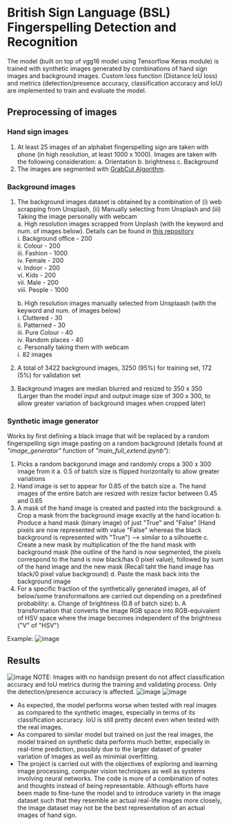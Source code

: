 # British Sign Language (BSL) Fingerspelling Detection and Recognition
The model (built on top of vgg16 model using Tensorflow Keras module) is trained with synthetic images generated by combinations of hand sign images and background images. Custom loss function (Distance IoU loss) and metrics (detection/presence accuracy, classification accuracy and IoU) are implemented to train and evaluate the model.

## Preprocessing of images ##
### Hand sign images ###
1) At least 25 images of an alphabet fingerspelling sign are taken with phone (in high resolution, at least 1000 x 1000). Images are taken with the following consideration:
    a. Orientation
    b. brightness
    c. Background
2) The images are segmented with [GrabCut Algorithm](https://github.com/imseeom/Hand-Segmentation-with-GrabCut-Algo). 

### Background images ###
1) The background images dataset is obtained by a combination of (i) web scrapping from Unsplash, (ii) Manually selecting from Unsplash and (iii) Taking the image personally with webcam  
    a. High resolution images scrapped from Unplash (with the keyword and num. of images below). Details can be found in [this repository](https://github.com/imseeom/Image-Scrapping-Unsplash)  
        i. Background office - 200  
        ii. Colour - 200  
        iii. Fashion - 1000  
        iv. Female - 200  
        v. Indoor - 200  
        vi. Kids - 200  
        vii. Male - 200  
        viii. People - 1000  
      
    b. High resolution images manually selected from Unsplaash (with the keyword and num. of images below)  
      i. Cluttered - 30  
      ii. Patterned - 30  
      iii. Pure Colour - 40  
      iv. Random places - 40  
    c. Personally taking them with webcam  
      i. 82 images  
2) A total of 3422 background images, 3250 (95%) for training set, 172 (5%) for validation set
3) Background images are median blurred and resized to 350 x 350 (Larger than the model input and output image size of 300 x 300, to allow greater variation of background images when cropped later)

### Synthetic image generator ###
Works by first defining a black image that will be replaced by a random fingerspelling sign image pasting on a random background (details found at *"image_generator"* function of *"main_full_extend.ipynb"*):
1) Picks a random backgorund image and randomly crops a 300 x 300 image from it
    a. 0.5 of batch size is flipped horizontally to allow greater variations
2) Hand image is set to appear for 0.85 of the batch size
    a. The hand images of the entire batch are resized with resize factor between 0.45 and 0.65
3) A mask of the hand image is created and pasted into the background:
    a. Crop a mask from the background image exactly at the hand location
    b. Produce a hand mask (binary image) of just "True" and "False" (Hand pixels are now represented with value "False" whereas the black background is represented with "True") --> similar to a silhouette
    c. Create a new mask by multiplication of the the hand mask with background mask (the outline of the hand is now segmented, the pixels correspond to the hand is now black/has 0 pixel value), followed by sum of the hand image and the new mask (Recall taht the hand image has black/0 pixel value background)
    d. Paste the mask back into the background image
4) For a specific fraction of the synthetically generated images, all of below/some transformaitons are carried out depending on a predefined probability:
   a. Change of brightness (0.8 of batch size)
   b. A transformation that converts the image RGB space into RGB-equivalent of HSV space where the image becomes independent of the brightness ("V" of "HSV")
   
Example:
![image](https://user-images.githubusercontent.com/81301185/161438873-65420cd8-5459-4bc7-bcb5-f0fc047e9128.png)


## Results ##
![image](https://user-images.githubusercontent.com/81301185/161439361-ffad6253-2711-4cce-b9eb-44db056afb0b.png)
NOTE: Images with no handsign present do not affect classification accuracy and IoU metrics during the training and validating process. Only the detection/presence accuracy is affected.
![image](https://user-images.githubusercontent.com/81301185/161441000-d9ccf4d7-f6bb-45fb-85d6-d0bbe8315bc7.png)
![image](https://user-images.githubusercontent.com/81301185/161440848-b33af7ab-0055-4ab7-af21-089c8adb0188.png)
- As expected, the model performs worse when tested with real images as compared to the synthetic images, especially in terms of its classification accuracy. IoU is still pretty decent even when tested with the real images.
- As compared to similar model but trained on just the real images, the model trained on synthetic data performs much better, especially in real-time prediction, possibly due to the larger dataset of greater variation of images as well as minimial overfitting.
- The project is carried out with the objectives of exploring and learning image processing, computer vision techniques as well as systems involving neural networks. The code is more of a combination of notes and thoughts instead of being representable. Although efforts have been made to fine-tune the model and to introduce variety in the image dataset such that they resemble an actual real-life images more closely, the image dataset may not be the best representation of an actual images of hand sign.
